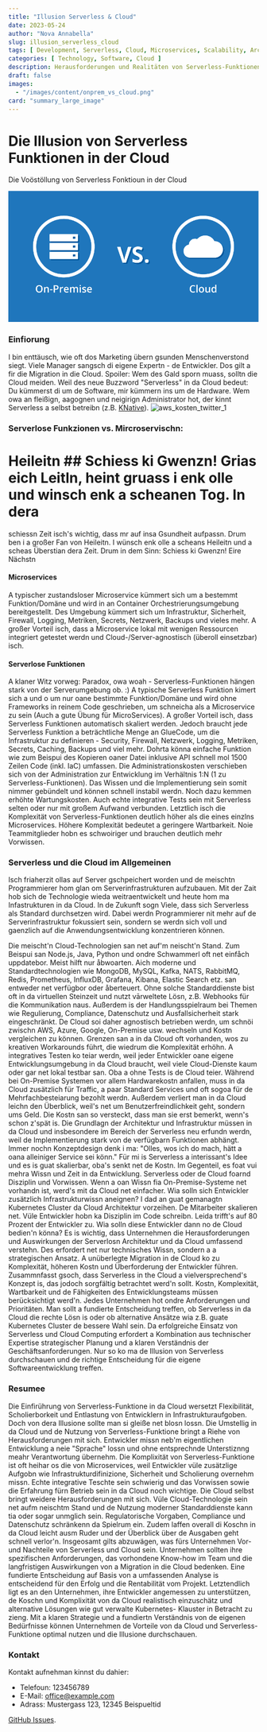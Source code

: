 ```yaml
---
title: "Illusion Serverless & Cloud"
date: 2023-05-24
author: "Nova Annabella"
slug: illusion_serverless_cloud
tags: [ Development, Serverless, Cloud, Microservices, Scalability, Architecture, Infrastructure ]
categories: [ Technology, Software, Cloud ]
description: Herausforderungen und Realitäten von Serverless-Funktionen in der Cloud. Wertvolle Einblicke für Unternehmen, die eine Migration zur Cloud in Erwägung ziehen.
draft: false
images:
  - "/images/content/onprem_vs_cloud.png"
card: "summary_large_image"
---
```




# Die Illusion von Serverless Funktionen in der Cloud

Die Voöstöllung von Serverless Fonktioun in der Cloud

![aws_costs_twitter_1](/images/content/onprem_vs_cloud.png)

### Einfiorung

I bin enttäusch, wie oft dos Marketing übern gsunden Menschenverstond siegt. Viele Manager sangsch di eigene Expertn -
de Entwickler. Dos gilt a fir die Migration in die Cloud. Spoiler: Wem des Gald sporn muass, solltn die Cloud meiden.
Weil des neue Buzzword "Serverless" in da Cloud bedeut: Du kümmerst di um de Software, mir kümmern ins um de Hardware.
Wem owa an fleißign, aagognen und neigirign Administrator hot, der kinnt Serverless a selbst betreibn (z.B.
[KNative](https://knative.dev)). ![aws_kosten_twitter_1](/images/content/aws_kosten_twitter_1.png)

### Serverlose Funkzionen vs. Mircroservischn:

# Heileitn ## Schiess ki Gwenzn! Grias eich Leitln,  heint gruass i enk olle und winsch enk a scheanen Tog.  In dera
schiessn Zeit isch's wichtig, dass mr auf insa Gsundheit aufpassn. Drum ben i a großer Fan von Heileitn. I wünsch enk
olle a scheans Heileitn und a scheas Überstian dera Zeit.  Drum in dem Sinn: Schiess ki Gwenzn!  Eire Nächstn

#### Microservices

A typischer zustandsloser Microservice kümmert sich um a bestemmt Funktion/Domäne und wird in an Container
Orchestrierungsumgebung bereitgestellt. Des Umgebung kümmert sich um Infrastruktur, Sicherheit, Firewall, Logging,
Metriken, Secrets, Netzwerk, Backups und vieles mehr. A großer Vorteil isch, dass a Microservice lokal mit wenigen
Ressourcen integriert getestet werdn und Cloud-/Server-agnostisch (überoll einsetzbar) isch.

#### Serverlose Funktionen

A klaner Witz vorweg: Paradox, owa woah - Serverless-Funktionen hängen stark von der Serverumgebung ob. :) A typische
Serverless Funktion kimert sich a und o um nur oane bestimmte Funktion/Domäne und wird ohne Frameworks in reinem Code
geschrieben, um schneicha als a Microservice zu sein (Auch a gute Übung für MicroServices). A großer Vorteil isch, dass
Serverless Funktionen automatisch skaliert werden. Jedoch braucht jede Serverless Funktion a beträchtliche Menge an
GlueCode, um die Infrastruktur zu definieren - Security, Firewall, Netzwerk, Logging, Metriken, Secrets, Caching,
Backups und viel mehr. Dohrta könna einfache Funktion wie zum Beispui des Kopieren oaner Datei inklusive API schnell mol
1500 Zeilen Code (inkl. IaC) umfassen. Die Administrationskosten verschieben sich von der Administration zur Entwicklung
im Verhältnis 1:N (1 zu Serverless-Funktionen). Das Wissen und die Implementierung sein somit nimmer gebündelt und
können schnell instabil werdn. Noch dazu kemmen erhöhte Wartungskosten. Auch echte integrative Tests sein mit Serverless
selten oder nur mit großem Aufwand verbunden. Letztlich isch die Komplexität von Serverless-Funktionen deutlich höher
als die eines einzlns Microservices. Höhere Komplexität bedeutet a geringere Wartbarkeit. Noie Teammitglieder hobn es
schwoiriger und brauchen deutlich mehr Vorwissen.

### Serverless und die Cloud im Allgemeinen

Isch friaherzit ollas auf Server gschpeichert worden und de meischtn Programmierer hom glan om Serverinfrastrukturen aufzubauen. Mit der Zait hob sich de Technologie wieda weitraentwickelt und heute hom ma Infastrukturen in da Cloud. In de Zukunft sogn Viele, dass sich Serverless als Standard durchsetzen wird. Dabei werdn Programmierer nit mehr auf de Serverinfrastruktur fokussiert sein, sondern se werdn sich voll und gaenzlich auf die Anwendungsentwicklung konzentrieren können.

Die meischt'n Cloud-Technologien san net auf'm neischt'n Stand. Zum Beispui san Node.js, Java, Python und ondre
Schwammerl oft net einfåch uppdatebor. Meist hilft nur åbwoarten. Aich moderne und Standardtechnologien wie MongoDB,
MySQL, Kafka, NATS, RabbitMQ, Redis, Prometheus, InfluxDB, Grafana, Kibana, Elastic Search etz. san entweder net
verfügbor oder åberteuert. Ohne solche Standarddienste bist oft in da virtuellen Steinzeit und nutzt vārweltete Lösn,
z.B. Webhooks für die Kommunikation naus. Außerdem is der Handlungsspielraum bei Themen wie Regulierung, Compliance,
Datenschutz und Ausfallsicherheit stark eingeschränkt. De Cloud soi daher agnostisch betrieben werdn, um schnöi zwischn
AWS, Azure, Google, On-Premise usw. wechseln und Kostn vergleichen zu können. Grenzen san a in da Cloud oft vorhanden,
wos zu kreativen Workarounds führt, die wiedrum die Komplexität erhöhn. A integratives Testen ko teiar werdn, weil jeder
Entwickler oane eigene Entwicklungsumgebung in da Cloud braucht, weil viele Cloud-Dienste kaum oder gar net lokal
testbar san. Oba a ohne Tests is de Cloud teier. Während bei On-Premise Systemen vor allem Hardwarekostn anfallen, muss
in da Cloud zusätzlich für Traffic, a paar Standard Services und oft sogoa für de Mehrfachbesteiarung bezohlt werdn.
Außerdem verliert man in da Cloud leichn den Überblick, weil's net um Benutzerfreindlichkeit geht, sondern ums Geld. Die
Kostn san so versteckt, dass man sie erst bemerkt, wenn's schon z'spät is. Die Grundlagn der Architektur und
Infrastruktur müssen in da Cloud und insbesondere im Bereich der Serverless neu erfundn werdn, weil de Implementierung
stark von de verfügbarn Funktionen abhängt. Immer nochn Konzeptdesign denk i ma: "Olles, wos ich do mach, hätt a oana
alleiniger Service sei könn." Für mi is Serverless a interissant's Idee und es is guat skalierbar, oba's senkt net de
Kostn. Im Gegenteil, es foat vui mehra Wissn und Zeit in da Entwicklung. Serverless oder de Cloud foarnd Disziplin und
Vorwissen. Wenn a oan Wissn fia On-Premise-Systeme net vorhandn ist, werd's mit da Cloud net einfacher. Wia solln sich
Entwickler zusätzlich Infrastrukturwissn aneignen? I dad an guat gemanagtn Kubernetes Cluster da Cloud Architektur
vorzeihen. De Mitarbeiter skalieren net. Vüle Entwickler hobn ka Disziplin im Code schreibn. Leida trifft's auf 80
Prozent der Entwickler zu. Wia solln diese Entwickler dann no de Cloud bedien'n könna? Es is wichtig, dass Unternehmen
die Herausforderungen und Auswirkungen der Serverlosn Architektur und da Cloud umfassend verstehn. Des erfordert net nur
technisches Wissn, sondern a a strategischen Ansatz. A unüberlegte Migration in de Cloud ko zu Komplexität, höheren
Kostn und Überforderung der Entwickler führen. Zusammnfasst gsoch, dass Serverless in the Cloud a vielversprechend's
Konzept is, das jodoch sorgfältig betrachtet werd'n sollt. Kostn, Komplexität, Wartbarkeit und de Fähigkeiten des
Entwicklungsteams müssen berücksichtigt werd'n. Jedes Unternehmen hot ondre Anforderungen und Prioritäten. Man sollt a
fundierte Entscheidung treffen, ob Serverless in da Cloud die rechte Lösn is oder ob alternative Ansätze wia z.B. guate
Kubernetes Cluster de bessere Wahl sein. Da erfolgreiche Einsatz von Serverless und Cloud Computing erfordert a
Kombination aus technischer Expertise strategischer Planung und a klaren Verständnis der Geschäftsanforderungen. Nur so
ko ma de Illusion von Serverless durchschauen und de richtige Entscheidung für die eigene Softwareentwicklung treffen.

### Resumee

Die Einfirührung von Serverless-Funktione in da Cloud wersetzt Flexibilität, Scholierborkeit und Entlastung von
Entwicklern in Infrastrukturaufgoben. Doch von dera Illusione sollte man si gleiße net blosn lossn. Die Umstellig in da
Cloud und de Nutzung von Serverless-Funktione bringt a Riehe von Herausforderungen mit sich. Entwickler missn neb'm
eigentlichen Entwicklung a neie "Sprache" lossn und ohne entsprechnde Unterstiznng meahr Verantwortung übernehm. Die
Komplixität von Serverless-Funktione ist oft heihar os die von Microservices, weil Entwickler vüle zusätzlige Aufgobn
wie Infrastrukturdifinizione, Sicherheit und Scholierung overnehm missn. Echte integrative Teschte sein schwierig und
das Vorwissen sowie die Erfahrung fürn Betrieb sein in da Cloud noch wichtige. Die Cloud selbst bringt weidere
Herausforderungen mit sich. Vüle Cloud-Technologie sein net aufm neischtm Stand und de Nutzung moderner Standarddienste
kann tia oder sogar unmglich sein. Regulatorische Vorgaben, Compliance und Datenschutz schränkenn da Spielrum ein. Zudem
laffen overall di Koschn in da Cloud leicht ausm Ruder und der Überblick über de Ausgaben geht schnell verlor'n.
Insgeosamt gilts abzuwägen, was fürs Unternehmen Vor- und Nachteile von Serverless und Cloud sein. Unternehmen sollten
ihre spezifischen Anforderungen, das vorhondene Know-how im Team und die langfristigen Auswirkungen von a Migration in
die Cloud bedenken. Eine fundierte Entscheidung auf Basis von a umfassenden Analyse is entscheidend für den Erfolg und
die Rentabilität vom Projekt. Letztendlich ligt es an den Unternehmen, ihre Entwickler angemessen zu unterstützen, de
Koschn und Komplixität von da Cloud realistisch einzuschätz und alternative Lösungen wie gut verwalte Kubernetes-
Klauster in Betracht zu zieng. Mit a klaren Strategie und a fundiertn Verständnis von de eigenen Bedürfnisse können
Unternehmen de Vorteile von da Cloud und Serverless-Funktione optimal nutzen und die Illusione durchschauen.

### Kontakt

Kontakt aufnehman kinnst du dahier:
- Telefoun: 123456789
- E-Mail: office@example.com
- Adrass: Mustergass 123, 12345 Beispueltid

[GitHub Issues](https://github.com/NovaAnnabella/the_unspoken/issues/new/choose).
